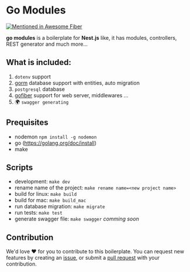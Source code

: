 # Go Modules

[![Mentioned in Awesome Fiber](https://awesome.re/mentioned-badge.svg)](https://github.com/gofiber/awesome-fiber#-boilerplates)  

**go modules** is a boilerplate for **Nest.js** like, it has modules, controllers, REST generator and much more...

## What is included:
1. `dotenv` support
1. [gorm](https://gorm.io/) database support with entities, auto migration
1. `postgresql` database
1. [gofiber](https://gofiber.io/) support for web server, middlewares ...
1.  🌍 `swagger generating`


## Prequisites
- nodemon `npm install -g nodemon`
- go (https://golang.org/doc/install)
- make

## Scripts
- development: `make dev`
- rename name of the project: `make rename name=<new project name>`
- build for linux: `make build`
- build for mac: `make build_mac`
- run database migration: `make migrate`
- run tests: `make test`
- generate swagger file: `make swagger` *comming soon*


## Contribution

We'd love ❤️ for you to contribute to this boilerplate. You can request new features by creating an [issue](https://github.com/amrebada/go-modules/issues), or submit a [pull request](https://github.com/amrebada/go-modules/pulls) with your contribution.
